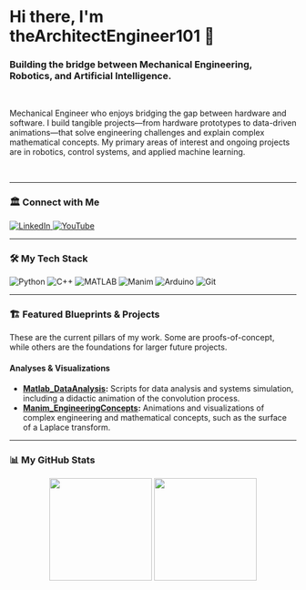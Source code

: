 # Hi there, I'm theArchitectEngineer101 👋

### Building the bridge between Mechanical Engineering, Robotics, and Artificial Intelligence.

<br>

Mechanical Engineer who enjoys bridging the gap between hardware and software. I build tangible projects—from hardware prototypes to data-driven animations—that solve engineering challenges and explain complex mathematical concepts. My primary areas of interest and ongoing projects are in robotics, control systems, and applied machine learning.

<br>

---

### 🏛️ Connect with Me

<p align="left">
  <a href="www.linkedin.com/in/joaovitorval">
    <img src="https://img.shields.io/badge/LinkedIn-0077B5?style=for-the-badge&logo=linkedin&logoColor=white" alt="LinkedIn"/>
  </a>
  <a href="YOUR_LINK_HERE_TO_YOUTUBE">
    <img src="https://img.shields.io/badge/YouTube-FF0000?style=for-the-badge&logo=youtube&logoColor=white" alt="YouTube"/>
  </a>
</p>

---

### 🛠️ My Tech Stack

<p align="left">
  <img src="https://img.shields.io/badge/Python-3776AB?style=for-the-badge&logo=python&logoColor=white" alt="Python"/>
  <img src="https://img.shields.io/badge/C%2B%2B-00599C?style=for-the-badge&logo=c%2B%2B&logoColor=white" alt="C++"/>
  <img src="https://img.shields.io/badge/MATLAB-0076A8?style=for-the-badge&logo=mathworks&logoColor=white" alt="MATLAB"/>
  <img src="https://img.shields.io/badge/Manim-343434?style=for-the-badge&logo=manim&logoColor=white" alt="Manim"/>
  <img src="https://img.shields.io/badge/Arduino-00979D?style=for-the-badge&logo=arduino&logoColor=white" alt="Arduino"/>
  <img src="https://img.shields.io/badge/Git-F05032?style=for-the-badge&logo=git&logoColor=white" alt="Git"/>
</p>

---

### 🏗️ Featured Blueprints & Projects

These are the current pillars of my work. Some are proofs-of-concept, while others are the foundations for larger future projects.

#### Analyses & Visualizations
* **[Matlab_DataAnalysis](https://github.com/theArchitectEngineer101/Matlab_DataAnalysis):** Scripts for data analysis and systems simulation, including a didactic animation of the convolution process.
* **[Manim_EngineeringConcepts](https://github.com/theArchitectEngineer101/Manim_EngineeringConcepts):** Animations and visualizations of complex engineering and mathematical concepts, such as the surface of a Laplace transform.

---

### 📊 My GitHub Stats

<p align="center">
  <img height="180em" src="https://github-readme-stats.vercel.app/api?username=theArchitectEngineer101&show_icons=true&theme=tokyonight&include_all_commits=true&count_private=true"/>
  <img height="180em" src="https://github-readme-stats.vercel.app/api/top-langs/?username=theArchitectEngineer101&layout=compact&langs_count=8&theme=tokyonight"/>
</p>
